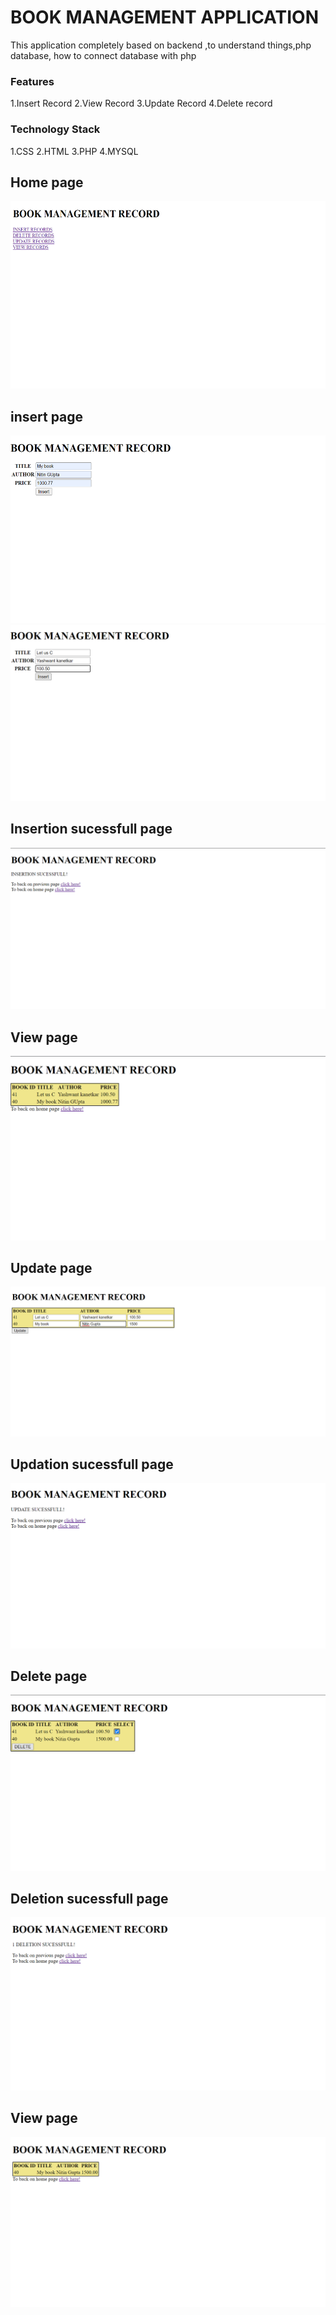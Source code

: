# BOOK MANAGEMENT APPLICATION
This application completely based on backend ,to understand things,php database, how to connect database with php

### Features
1.Insert Record
2.View Record
3.Update Record
4.Delete record

### Technology Stack
1.CSS
2.HTML
3.PHP
4.MYSQL

## Home page

<img src ="images/home.png" height="300" width="600" >

## insert page

<img src ="images/insert1.png" height="300" width="600" >

<img src ="images/insert2.png"  >


## Insertion sucessfull page

<img src ="images/insert3.png"  >


## View page

<img src ="images/view.png"  >


## Update page

<img src ="images/update1.png"  >


## Updation sucessfull page 

<img src ="images/update2.png"  >


## Delete page

<img src ="images/delete1.png"  >


## Deletion sucessfull page

<img src ="images/delete2.png"  >


## View page

<img src ="images/view2.png"  >

